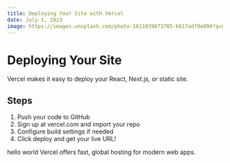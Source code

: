 ```yaml
---
title: Deploying Your Site with Vercel
date: July 1, 2023
image: https://images.unsplash.com/photo-1621839673705-6617adf9e890?q=80&w=1032&auto=format&fit=crop&ixlib=rb-4.1.0&ixid=M3wxMjA3fDB8MHxwaG90by1wYWdlfHx8fGVufDB8fHx8fA%3D%3D
---
```


# Deploying Your Site

Vercel makes it easy to deploy your React, Next.js, or static site.

## Steps
1. Push your code to GitHub
2. Sign up at vercel.com and import your repo
3. Configure build settings if needed
4. Click deploy and get your live URL!

hello world
Vercel offers fast, global hosting for modern web apps. 